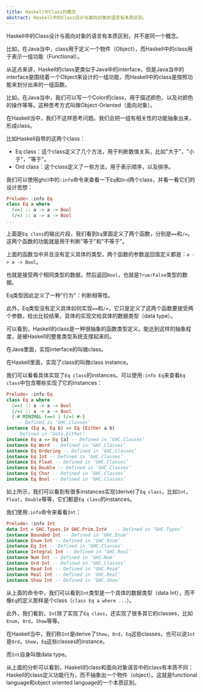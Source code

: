 ```yaml
---
title: Haskell中Class的概念
abstract: Haskell中的Class设计与面向对象的语言有本质区别。
---
```




Haskell中的Class设计与面向对象的语言有本质区别，并不是同一个概念。

比如，在Java当中，class用于定义一个物件（Object），而Haskell中的class用于表示一组功能（Functional）。

从这点来讲，Haskell的class更类似于Java中的interface，但是Java当中的interface是围绕着一个Object来设计的一组功能，而Haskell中的class是按照功能来划分出来的一组函数。

比如，在Java当中，我们可以写一个Color的class，用于描述颜色，以及对颜色的操作等等。这种思考方式叫做Object-Oriented（面向对象）。

在Haskell当中，我们不这样思考问题。我们会把一组有相关性的功能抽象出来，形成class。

比如Haskell自带的这两个class：

- Eq class：这个class定义了几个方法，用于判断数值关系，比如"大于"，"小于"，"等于"。
- Ord class：这个class定义了一些方法，用于表示顺序，以及排序。

我们可以使用ghci中的`:info`命令来查看一下`Eq`和`Ord`两个class，并看一看它们的设计思想：

```haskell
Prelude> :info Eq
class Eq a where
  (==) :: a -> a -> Bool
  (/=) :: a -> a -> Bool
...
```

上面是`Eq class`的输出片段，我们看到`Eq`里面定义了两个函数，分别是`==`和`/=`。这两个函数的功能就是用于判断"等于"和"不等于"。

上面的函数当中并且没有定义具体的类型，两个函数的参数返回值定义都是：`a -> a -> Bool`。

也就是接受两个相同类型的数据，然后返回`Bool`，也就是`True/False`类型的数据。

Eq类型因此定义了一种"行为"：判断相等性。

此外，Eq类型没有定义具体如何实现`==`和`/=`，它只是定义了这两个函数要接受两个参数，给出比较结果，具体的实现交给具体的数据类型（data type）。

可以看到，Haskell的class是一种很抽象的函数类型定义。能达到这样的抽象程度，是被Haskell的整套类型系统支撑起来的。

在Java里面，实现interface的叫做class。

在Haskell里面，实现了class的叫做class instance。

我们可以看看具体实现了`Eq class`的instances。可以使用`:info Eq`来查看`Eq class`中包含哪些实现了它的instances：

```haskell
Prelude> :info Eq
class Eq a where
  (==) :: a -> a -> Bool
  (/=) :: a -> a -> Bool
  {-# MINIMAL (==) | (/=) #-}
  	-- Defined in ‘GHC.Classes’
instance (Eq a, Eq b) => Eq (Either a b)
  -- Defined in ‘Data.Either’
instance Eq a => Eq [a] -- Defined in ‘GHC.Classes’
instance Eq Word -- Defined in ‘GHC.Classes’
instance Eq Ordering -- Defined in ‘GHC.Classes’
instance Eq Int -- Defined in ‘GHC.Classes’
instance Eq Float -- Defined in ‘GHC.Classes’
instance Eq Double -- Defined in ‘GHC.Classes’
instance Eq Char -- Defined in ‘GHC.Classes’
instance Eq Bool -- Defined in ‘GHC.Classes’
```

如上所示，我们可以看到有很多instances实现(derive)了`Eq class`，比如`Int`，`Float`，`Double`等等，它们都是`Eq class`的instances。

我们使用`:info`命令来看看`Int`：

```haskell
Prelude> :info Int
data Int = GHC.Types.I# GHC.Prim.Int# 	-- Defined in ‘GHC.Types’
instance Bounded Int -- Defined in ‘GHC.Enum’
instance Enum Int -- Defined in ‘GHC.Enum’
instance Eq Int -- Defined in ‘GHC.Classes’
instance Integral Int -- Defined in ‘GHC.Real’
instance Num Int -- Defined in ‘GHC.Num’
instance Ord Int -- Defined in ‘GHC.Classes’
instance Read Int -- Defined in ‘GHC.Read’
instance Real Int -- Defined in ‘GHC.Real’
instance Show Int -- Defined in ‘GHC.Show’
```

从上面的命令中，我们可以看到`Int`类型是一个具体的数据类型（data Int），而不像`Eq`的定义那样是个class（`class Eq a where ...`）。

此外，我们看到，`Int`除了实现了`Eq class`，还实现了很多其它的classes，比如`Enum`，`Ord`，`Show`等等。

在Haskell当中，我们称`Int`是derive了`Show`，`Ord`，`Eq`这些classes，也可以说`Int`是`Ord`，`Show`，`Eq`这些classes的instance。

而`Int`自身叫做data type。

从上面的分析可以看到，Haskell的class和面向对象语言中的class有本质不同：Haskell的class定义功能行为，而不抽象出一个物件（object）。这就是functional language和object oriented language的一个本质区别。
